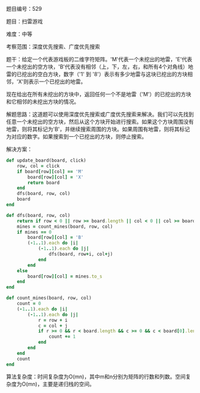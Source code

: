 题目编号：529

题目：扫雷游戏

难度：中等

考察范围：深度优先搜索、广度优先搜索

题干：给定一个代表游戏板的二维字符矩阵。'M'代表一个未挖出的地雷，'E'代表一个未挖出的空方块，'B'代表没有相邻（上，下，左，右，和所有4个对角线）地雷的已挖出的空白方块，数字（'1' 到 '8'）表示有多少地雷与这块已挖出的方块相邻，'X'则表示一个已挖出的地雷。

现在给出在所有未挖出的方块中，返回任何一个不是地雷（'M'）的已挖出的方块和它相邻的未挖出方块的情况。

解题思路：这道题可以使用深度优先搜索或广度优先搜索来解决。我们可以先找到任意一个未挖出的空方块，然后从这个方块开始进行搜索。如果这个方块周围没有地雷，则将其标记为'B'，并继续搜索周围的方块。如果周围有地雷，则将其标记为对应的数字。如果搜索到一个已挖出的方块，则停止搜索。

解决方案：

```ruby
def update_board(board, click)
    row, col = click
    if board[row][col] == 'M'
        board[row][col] = 'X'
        return board
    end
    dfs(board, row, col)
    board
end

def dfs(board, row, col)
    return if row < 0 || row >= board.length || col < 0 || col >= board[0].length || board[row][col] != 'E'
    mines = count_mines(board, row, col)
    if mines == 0
        board[row][col] = 'B'
        (-1..1).each do |i|
            (-1..1).each do |j|
                dfs(board, row+i, col+j)
            end
        end
    else
        board[row][col] = mines.to_s
    end
end

def count_mines(board, row, col)
    count = 0
    (-1..1).each do |i|
        (-1..1).each do |j|
            r = row + i
            c = col + j
            if r >= 0 && r < board.length && c >= 0 && c < board[0].length && board[r][c] == 'M'
                count += 1
            end
        end
    end
    count
end
```

算法复杂度：时间复杂度为O(mn)，其中m和n分别为矩阵的行数和列数。空间复杂度为O(mn)，主要是递归栈的空间。